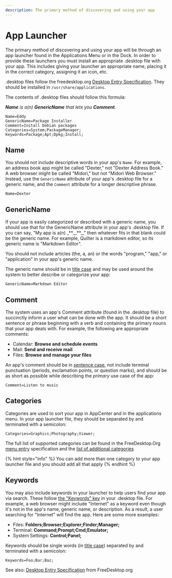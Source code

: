 ```yaml
---
description: The primary method of discovering and using your app
---
```


# App Launcher

The primary method of discovering and using your app will be through an app launcher found in the Applications Menu or in the Dock. In order to provide these launchers you must install an appropriate .desktop file with your app. This includes giving your launcher an appropriate name, placing it in the correct category, assigning it an icon, etc.

.desktop files follow the freedesktop.org [Desktop Entry Specification](https://specifications.freedesktop.org/desktop-entry-spec/latest/index.html). They should be installed in `/usr/share/applications`.

The contents of .desktop files should follow this formula:

_**Name** is a\(n\) **GenericName** that lets you **Comment**._

```text
Name=Eddy
GenericName=Package Installer
Comment=Install Debian packages
Categories=System;PackageManager;
Keywords=Package;Apt;Dpkg;Install;
```

## Name

You should not include descriptive words in your app's `Name`. For example, an address book app might be called "Dexter," not "Dexter Address Book." A web browser might be called "Midori," but not "Midori Web Browser." Instead, use the `GenericName` attribute of your app's .desktop file for a generic name, and the `Comment` attribute for a longer descriptive phrase.

```text
Name=Dexter
```

## GenericName

If your app is easily categorized or described with a generic name, you should use that for the GenericName attribute in your app's .desktop file. If you can say, "My app is a\(n\) _\*\*\_\_\*\*\_," then whatever fits in that blank could be the generic name. For example, Quilter is a markdown editor, so its generic name is "Markdown Editor".

You should not include articles \(the, a, an\) or the words "program," "app," or "application" in your app's generic name.

The generic name should be in [title case](./#title-case) and may be used around the system to better describe or categorize your app:

```text
GenericName=Markdown Editor
```

## Comment

The system uses an app's Comment attribute \(found in the .desktop file\) to succinctly inform a user what can be done with the app. It should be a short sentence or phrase beginning with a verb and containing the primary nouns that your app deals with. For example, the following are appropriate comments:

* Calendar: **Browse and schedule events**
* Mail: **Send and receive mail**
* Files: **Browse and manage your files**

An app's comment should be in [sentence case](./#sentence-case), not include terminal punctuation \(periods, exclamation points, or question marks\), and should be as short as possible while describing the _primary_ use case of the app:

```text
Comment=Listen to music
```

## Categories

Categories are used to sort your app in AppCenter and in the applications menu. In your app launcher file, they should be separated by and terminated with a semicolon:

```text
Categories=Graphics;Photography;Viewer;
```

The full list of supported categories can be found in the FreeDesktop.Org [menu entry](https://specifications.freedesktop.org/menu-spec/latest/apa.html) specification and the [list of additional categories](https://standards.freedesktop.org/menu-spec/latest/apas02.html)

{% hint style="info" %}
You can add more than one category to your app launcher file and you should add all that apply
{% endhint %}


## Keywords

You may also include keywords in your launcher to help users find your app via search. These follow [the "Keywords" key](https://standards.freedesktop.org/desktop-entry-spec/latest/ar01s05.html) in your .desktop file. For example, a web browser might include "Internet" as a keyword even though it's not in the app's name, generic name, or description. As a result, a user searching for "Internet" will find the app. Here are some more examples:

* Files: **Folders;Browser;Explorer;Finder;Manager;**
* Terminal: **Command;Prompt;Cmd;Emulator;**
* System Settings: **Control;Panel;**

Keywords should be single words \(in [title case](./#title-case)\) separated by and terminated with a semicolon:

```text
Keywords=Foo;Bar;Baz;
```

See also: [Desktop Entry Specification](https://specifications.freedesktop.org/desktop-entry-spec/latest/index.html) from FreeDesktop.org

